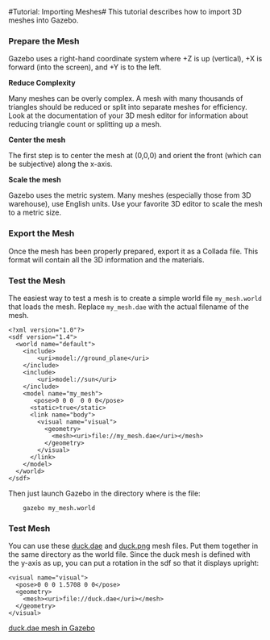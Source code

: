 #Tutorial: Importing Meshes#
This tutorial describes how to import 3D meshes into Gazebo.

### Prepare the Mesh

Gazebo uses a right-hand coordinate system where +Z is up (vertical), +X is forward (into the screen), and +Y is to the left.

**Reduce Complexity**

 Many meshes can be overly complex. A mesh with many thousands of triangles should be reduced or split into separate meshes for efficiency. Look at the documentation of your 3D mesh editor for information about reducing triangle count or splitting up a mesh.

**Center the mesh**

 The first step is to center the mesh at (0,0,0) and orient the front (which can be subjective) along the x-axis.

**Scale the mesh**

 Gazebo uses the metric system. Many meshes (especially those from 3D warehouse), use English units. Use your favorite 3D editor to scale the mesh to a metric size.

### Export the Mesh ###

Once the mesh has been properly prepared, export it as a Collada file. This format will contain all the 3D information and the materials.

### Test the Mesh ###

The easiest way to test a mesh is to create a simple world file `my_mesh.world` that loads the mesh. Replace `my_mesh.dae` with the actual filename of the mesh.

~~~
<?xml version="1.0"?>
<sdf version="1.4">
  <world name="default">
    <include>
        <uri>model://ground_plane</uri>
    </include>
    <include>
        <uri>model://sun</uri>
    </include>
    <model name="my_mesh">
       <pose>0 0 0  0 0 0</pose>
      <static>true</static>
      <link name="body">
        <visual name="visual">
          <geometry>
            <mesh><uri>file://my_mesh.dae</uri></mesh>
          </geometry>
        </visual>
      </link>
    </model>
  </world>
</sdf>
~~~

Then just launch Gazebo in the directory where is the file:

        gazebo my_mesh.world

### Test Mesh ###

You can use these [duck.dae](http://www.c3dl.org/wp-content/2.0Release/Resources/duck.dae) and [duck.png](http://www.c3dl.org/wp-content/2.0Release/Resources/duck.png) mesh files. Put them together in the same directory as the world file. Since the duck mesh is defined with the y-axis as up, you can put a rotation in the sdf so that it displays upright:

~~~
<visual name="visual">
  <pose>0 0 0 1.5708 0 0</pose>
  <geometry>
    <mesh><uri>file://duck.dae</uri></mesh>
  </geometry>
</visual>
~~~

[duck.dae mesh in Gazebo](http://gazebosim.org/w/images/c/cb/TutorialMeshDuck.png)
